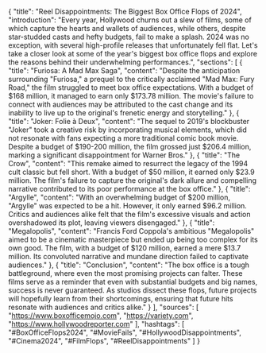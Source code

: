 {
  "title": "Reel Disappointments: The Biggest Box Office Flops of 2024",
  "introduction": "Every year, Hollywood churns out a slew of films, some of which capture the hearts and wallets of audiences, while others, despite star-studded casts and hefty budgets, fail to make a splash. 2024 was no exception, with several high-profile releases that unfortunately fell flat. Let's take a closer look at some of the year's biggest box office flops and explore the reasons behind their underwhelming performances.",
  "sections": [
    {
      "title": "Furiosa: A Mad Max Saga",
      "content": "Despite the anticipation surrounding \"Furiosa,\" a prequel to the critically acclaimed \"Mad Max: Fury Road,\" the film struggled to meet box office expectations. With a budget of $168 million, it managed to earn only $173.78 million. The movie's failure to connect with audiences may be attributed to the cast change and its inability to live up to the original's frenetic energy and storytelling."
    },
    {
      "title": "Joker: Folie à Deux",
      "content": "The sequel to 2019's blockbuster \"Joker\" took a creative risk by incorporating musical elements, which did not resonate with fans expecting a more traditional comic book movie. Despite a budget of $190-200 million, the film grossed just $206.4 million, marking a significant disappointment for Warner Bros."
    },
    {
      "title": "The Crow",
      "content": "This remake aimed to resurrect the legacy of the 1994 cult classic but fell short. With a budget of $50 million, it earned only $23.9 million. The film's failure to capture the original's dark allure and compelling narrative contributed to its poor performance at the box office."
    },
    {
      "title": "Argylle",
      "content": "With an overwhelming budget of $200 million, \"Argylle\" was expected to be a hit. However, it only earned $96.2 million. Critics and audiences alike felt that the film's excessive visuals and action overshadowed its plot, leaving viewers disengaged."
    },
    {
      "title": "Megalopolis",
      "content": "Francis Ford Coppola's ambitious \"Megalopolis\" aimed to be a cinematic masterpiece but ended up being too complex for its own good. The film, with a budget of $120 million, earned a mere $13.7 million. Its convoluted narrative and mundane direction failed to captivate audiences."
    },
    {
      "title": "Conclusion",
      "content": "The box office is a tough battleground, where even the most promising projects can falter. These films serve as a reminder that even with substantial budgets and big names, success is never guaranteed. As studios dissect these flops, future projects will hopefully learn from their shortcomings, ensuring that future hits resonate with audiences and critics alike."
    }
  ],
  "sources": [
    "https://www.boxofficemojo.com",
    "https://variety.com",
    "https://www.hollywoodreporter.com"
  ],
  "hashtags": [
    "#BoxOfficeFlops2024",
    "#MovieFails",
    "#HollywoodDisappointments",
    "#Cinema2024",
    "#FilmFlops",
    "#ReelDisappointments"
  ]
}